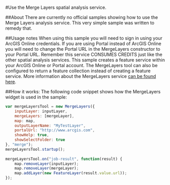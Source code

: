 #Use the Merge Layers spatial analysis service.

##About
There are currently no official samples showing how to use the Merge Layers analysis service. This very simple sample was written to remedy that.

##Usage notes
When using this sample you will need to sign in using your ArcGIS Online credentials. If you are using Portal instead of ArcGIS Online you will need to change the Portal URL in the MergeLayers constructor to your Portal URL. Remember this service CONSUMES CREDITS just like the other spatial analysis services. This sample creates a feature service within your ArcGIS Online or Portal account. The MergeLayers tool can also be configured to return a feature collection instead of creating a feature service. More information about the MergeLayers service [can be found here](https://developers.arcgis.com/rest/analysis/api-reference/merge-layers.htm).

##How it works:
The following code snippet shows how the MergeLayers widget is used in the sample:
```javascript
var mergeLayersTool = new MergeLayers({
	inputLayer: inputLayer,
	mergeLayers: [mergeLayer],
	map: map,
	outputLayerName: "MyTestLayer",
	portalUrl: "http://www.arcgis.com",
	showHelp: true,
	showSelectFolder: true
}, "merge");
mergeLayersTool.startup();
			 
mergeLayersTool.on("job-result", function(result) {
	map.removeLayer(inputLayer);
	map.removeLayer(mergeLayer);
	map.addLayer(new FeatureLayer(result.value.url));
});
```